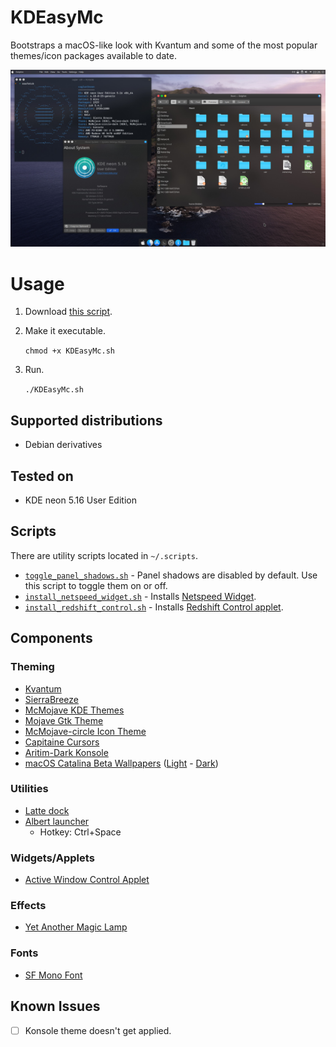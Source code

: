 # KDEasyMc

Bootstraps a macOS-like look with Kvantum and some of the most popular themes/icon packages available to date.

![screenshot](images/screenshot.jpg)

# Usage

1. Download [this script](https://github.com/caglarturali/KDEasyMc/raw/master/KDEasyMc.sh).
2. Make it executable.

   `chmod +x KDEasyMc.sh`

3. Run.

   `./KDEasyMc.sh`

## Supported distributions

- Debian derivatives

## Tested on

- KDE neon 5.16 User Edition

## Scripts

There are utility scripts located in `~/.scripts`.

- [`toggle_panel_shadows.sh`](files/dotfiles/.scripts/toggle_panel_shadows.sh) - Panel shadows are disabled by default. Use this script to toggle them on or off.
- [`install_netspeed_widget.sh`](files/dotfiles/.scripts/install_netspeed_widget.sh) - Installs [Netspeed Widget](https://store.kde.org/p/998895/).
- [`install_redshift_control.sh`](files/dotfiles/.scripts/install_redshift_control.sh) - Installs [Redshift Control applet](https://store.kde.org/p/998916/).

## Components

### Theming

- [Kvantum](https://github.com/tsujan/Kvantum)
- [SierraBreeze](https://github.com/ishovkun/SierraBreeze)
- [McMojave KDE Themes](https://github.com/vinceliuice/McMojave-kde)
- [Mojave Gtk Theme](https://github.com/vinceliuice/Mojave-gtk-theme)
- [McMojave-circle Icon Theme](https://github.com/vinceliuice/McMojave-circle)
- [Capitaine Cursors](https://github.com/keeferrourke/capitaine-cursors)
- [Aritim-Dark Konsole](https://store.kde.org/p/1283010/)
- [macOS Catalina Beta Wallpapers](https://www.apple.com/macos/catalina-preview/) ([Light](http://512pixels.net/downloads/macos-wallpapers/10-15-beta-light.jpg) - [Dark](http://512pixels.net/downloads/macos-wallpapers/10-15-beta-dark.jpg))

### Utilities

- [Latte dock](https://github.com/KDE/latte-dock)
- [Albert launcher](https://github.com/albertlauncher/albert)
  - Hotkey: Ctrl+Space

### Widgets/Applets

- [Active Window Control Applet](https://store.kde.org/p/998910/)

### Effects

- [Yet Another Magic Lamp](https://github.com/zzag/kwin-effects-yet-another-magic-lamp)

### Fonts

- [SF Mono Font](https://github.com/ZulwiyozaPutra/SF-Mono-Font)

## Known Issues

- [ ] Konsole theme doesn't get applied.
